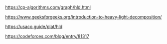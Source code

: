 https://cp-algorithms.com/graph/hld.html


https://www.geeksforgeeks.org/introduction-to-heavy-light-decomposition/


https://usaco.guide/plat/hld


https://codeforces.com/blog/entry/81317
